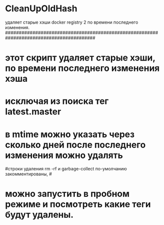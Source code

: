 # CleanUpOldHash
удаляет старые хэши docker registry 2 по времени последнего изменения. 
#########################################################################################
# этот скрипт удаляет старые хэши, по времени последнего изменения хэша                 #
# исключая из поиска тег latest.master                                                  #
# в mtime можно указать через сколько дней после последнего изменения можно удалять     #
#строки удаления rm -rf  и garbage-collect по-умолчанию закомментированы,               #
# можно запустить в пробном режиме и посмотреть какие теги будут удалены.       
